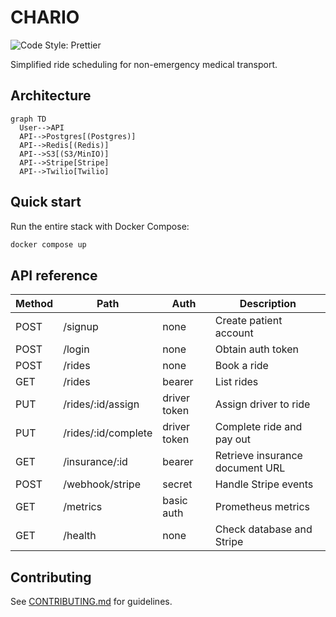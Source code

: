 # CHARIO

![Code Style: Prettier](https://img.shields.io/badge/code_style-prettier-ff69b4.svg)

Simplified ride scheduling for non-emergency medical transport.

## Architecture

```mermaid
graph TD
  User-->API
  API-->Postgres[(Postgres)]
  API-->Redis[(Redis)]
  API-->S3[(S3/MinIO)]
  API-->Stripe[Stripe]
  API-->Twilio[Twilio]
```

## Quick start

Run the entire stack with Docker Compose:

```bash
docker compose up
```

## API reference

| Method | Path | Auth | Description |
| --- | --- | --- | --- |
| POST | /signup | none | Create patient account |
| POST | /login | none | Obtain auth token |
| POST | /rides | none | Book a ride |
| GET | /rides | bearer | List rides |
| PUT | /rides/:id/assign | driver token | Assign driver to ride |
| PUT | /rides/:id/complete | driver token | Complete ride and pay out |
| GET | /insurance/:id | bearer | Retrieve insurance document URL |
| POST | /webhook/stripe | secret | Handle Stripe events |
| GET | /metrics | basic auth | Prometheus metrics |
| GET | /health | none | Check database and Stripe |

## Contributing

See [CONTRIBUTING.md](CONTRIBUTING.md) for guidelines.
